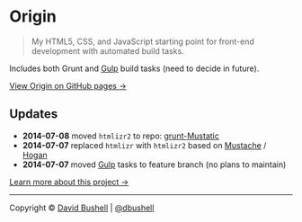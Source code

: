 # Origin

> My HTML5, CSS, and JavaScript starting point for front-end development with automated build tasks.

Includes both Grunt and [Gulp](https://github.com/dbushell/dbushell-Origin/tree/feature/gulp) build tasks (need to decide in future).

[View Origin on GitHub pages →](http://dbushell.github.io/dbushell-Origin/)

## Updates

* **2014-07-08** moved `htmlizr2` to repo: [grunt-Mustatic](https://github.com/dbushell/dbushell-grunt-mustatic)
* **2014-07-07** replaced `htmlizr` with `htmlizr2` based on [Mustache](http://mustache.github.io/) / [Hogan](http://twitter.github.io/hogan.js/)
* **2014-07-07** moved [Gulp](https://github.com/dbushell/dbushell-Origin/tree/feature/gulp) tasks to feature branch (no plans to maintain)

[Learn more about this project →](http://dbushell.com/2013/04/30/origin/)

* * *

Copyright © [David Bushell](http://dbushell.com) | [@dbushell](http://twitter.com/dbushell)
